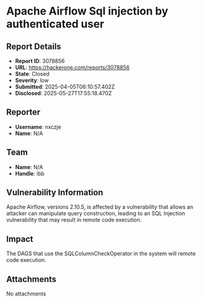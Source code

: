 # Apache Airflow Sql injection by authenticated user

## Report Details
- **Report ID**: 3078856
- **URL**: https://hackerone.com/reports/3078856
- **State**: Closed
- **Severity**: low
- **Submitted**: 2025-04-05T06:10:57.402Z
- **Disclosed**: 2025-05-27T17:55:18.470Z

## Reporter
- **Username**: nxczje
- **Name**: N/A

## Team
- **Name**: N/A
- **Handle**: ibb

## Vulnerability Information
Apache Airflow, versions 2.10.5, is affected by a vulnerability that allows an attacker can manipulate query construction, leading to an SQL Injection vulnerability that may result in remote code execution.

## Impact

The DAGS that use the SQLColumnCheckOperator in the system will remote code execution.

## Attachments
No attachments
